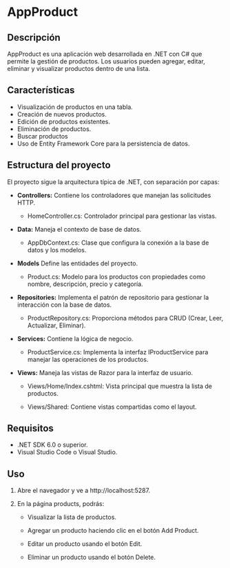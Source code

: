 # AppProduct

## Descripción
AppProduct es una aplicación web desarrollada en .NET con C# que permite la gestión de productos. Los usuarios pueden agregar, editar, eliminar y visualizar productos dentro de una lista.

## Características
- Visualización de productos en una tabla.
- Creación de nuevos productos.
- Edición de productos existentes.
- Eliminación de productos.
- Buscar productos
- Uso de Entity Framework Core para la persistencia de datos.

## Estructura del proyecto

El proyecto sigue la arquitectura típica de .NET, con separación por capas:

- **Controllers:** Contiene los controladores que manejan las solicitudes HTTP.
    - HomeController.cs: Controlador principal para gestionar las vistas.

- **Data:** Maneja el contexto de base de datos.
    - AppDbContext.cs: Clase que configura la conexión a la base de datos y los modelos.

- **Models** Define las entidades del proyecto.
    - Product.cs: Modelo para los productos con propiedades como nombre, descripción, precio y categoría.

- **Repositories:** Implementa el patrón de repositorio para gestionar la interacción con la base de datos.
    - ProductRepository.cs: Proporciona métodos para CRUD (Crear, Leer, Actualizar, Eliminar).

- **Services:** Contiene la lógica de negocio.
    - ProductService.cs: Implementa la interfaz IProductService para manejar las operaciones de los productos.

- **Views:** Maneja las vistas de Razor para la interfaz de usuario.
    - Views/Home/Index.cshtml: Vista principal que muestra la lista de productos.

    - Views/Shared: Contiene vistas compartidas como el layout.

## Requisitos
- .NET SDK 6.0 o superior.
- Visual Studio Code o Visual Studio.

## Uso

1. Abre el navegador y ve a http://localhost:5287.

2. En la página products, podrás:

    - Visualizar la lista de productos.

    - Agregar un producto haciendo clic en el botón Add Product.

    - Editar un producto usando el botón Edit.

    - Eliminar un producto usando el botón Delete.

